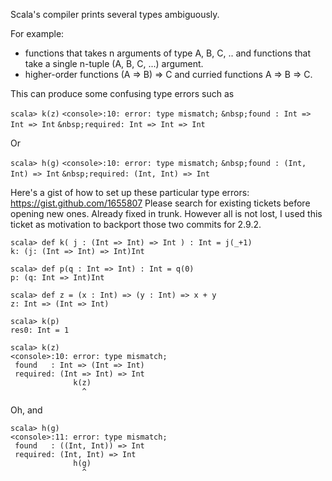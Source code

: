 Scala's compiler prints several types ambiguously.

For example:
- functions that takes n arguments of type A, B, C, .. and functions that take a single n-tuple (A, B, C, ...) argument.
- higher-order functions (A => B) => C and curried functions A => B => C.

This can produce some confusing type errors such as

`scala> k(z)`
`<console>:10: error: type mismatch;`
`&nbsp;found : Int => Int => Int`
`&nbsp;required: Int => Int => Int`

Or

`scala> h(g)`
`<console>:10: error: type mismatch;`
`&nbsp;found : (Int, Int) => Int`
`&nbsp;required: (Int, Int) => Int`

Here's a gist of how to set up these particular type errors: https://gist.github.com/1655807
Please search for existing tickets before opening new ones.  Already fixed in trunk.  However all is not lost, I used this ticket as motivation to backport those two commits for 2.9.2.
```
scala> def k( j : (Int => Int) => Int ) : Int = j(_+1)
k: (j: (Int => Int) => Int)Int

scala> def p(q : Int => Int) : Int = q(0)
p: (q: Int => Int)Int

scala> def z = (x : Int) => (y : Int) => x + y
z: Int => (Int => Int)

scala> k(p)
res0: Int = 1

scala> k(z)
<console>:10: error: type mismatch;
 found   : Int => (Int => Int)
 required: (Int => Int) => Int
              k(z)
                ^
```
Oh, and
```
scala> h(g)
<console>:11: error: type mismatch;
 found   : ((Int, Int)) => Int
 required: (Int, Int) => Int
              h(g)
                ^
```
